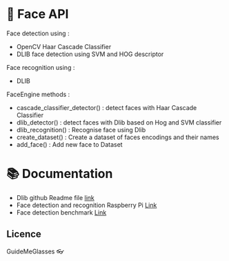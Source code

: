 # :man: Face API
Face detection using : 
 - OpenCV Haar Cascade Classifier
 - DLIB face detection using SVM and HOG descriptor

Face recognition using :
 - DLIB

FaceEngine methods :
 - cascade_classifier_detector() : detect faces with Haar Cascade Classifier
 - dlib_detector() : detect faces with Dlib based on Hog and SVM classifier
 - dlib_recognition() : Recognise face using Dlib
 - create_dataset() : Create a dataset of faces encodings and their names
 - add_face() : Add new face to Dataset
 
# :books: Documentation
- Dlib github Readme file [link](https://github.com/ageitgey/face_recognition)
- Face detection and recognition Raspberry Pi [Link](https://www.pyimagesearch.com/2018/06/25/raspberry-pi-face-recognition/)
- Face detection benchmark [Link](https://github.com/nodefluxio/face-detector-benchmark)
## Licence
GuideMeGlasses
:eyeglasses: